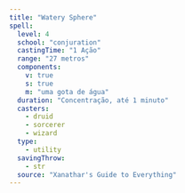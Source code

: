 ```yaml
---
title: "Watery Sphere"
spell:
  level: 4
  school: "conjuration"
  castingTime: "1 Ação"
  range: "27 metros"
  components:
    v: true
    s: true
    m: "uma gota de água"
  duration: "Concentração, até 1 minuto"
  casters:
    - druid
    - sorcerer
    - wizard
  type:
    - utility
  savingThrow:
    - str
  source: "Xanathar's Guide to Everything"
---
```

